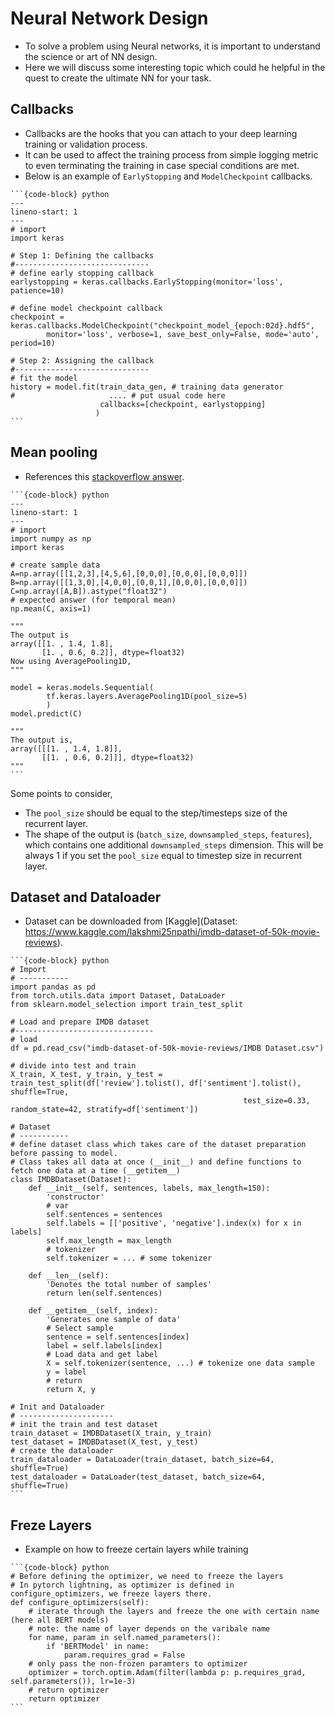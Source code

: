 Neural Network Design
=========================

- To solve a problem using Neural networks, it is important to understand the science or art of NN design.
- Here we will discuss some interesting topic which could he helpful in the quest to create the ultimate NN for your task.

## Callbacks

- Callbacks are the hooks that you can attach to your deep learning training or validation process.
- It can be used to affect the training process from simple logging metric to even terminating the training in case special conditions are met.
- Below is an example of `EarlyStopping` and `ModelCheckpoint` callbacks.

````{tabbed} Keras
```{code-block} python
---
lineno-start: 1
---
# import
import keras

# Step 1: Defining the callbacks
#------------------------------
# define early stopping callback
earlystopping = keras.callbacks.EarlyStopping(monitor='loss', patience=10)

# define model checkpoint callback
checkpoint = keras.callbacks.ModelCheckpoint("checkpoint_model_{epoch:02d}.hdf5",
        monitor='loss', verbose=1, save_best_only=False, mode='auto', period=10)

# Step 2: Assigning the callback
#------------------------------
# fit the model
history = model.fit(train_data_gen, # training data generator
#                     .... # put usual code here
                    callbacks=[checkpoint, earlystopping]
                   )
```
````

## Mean pooling

- References this [stackoverflow answer](https://stackoverflow.com/questions/36428323/lstm-followed-by-mean-pooling/64630846#64630846).

````{tabbed} Keras
```{code-block} python
---
lineno-start: 1
---
# import
import numpy as np
import keras

# create sample data
A=np.array([[1,2,3],[4,5,6],[0,0,0],[0,0,0],[0,0,0]])
B=np.array([[1,3,0],[4,0,0],[0,0,1],[0,0,0],[0,0,0]])
C=np.array([A,B]).astype("float32")
# expected answer (for temporal mean)
np.mean(C, axis=1)

"""
The output is
array([[1. , 1.4, 1.8],
       [1. , 0.6, 0.2]], dtype=float32)
Now using AveragePooling1D,
"""

model = keras.models.Sequential(
        tf.keras.layers.AveragePooling1D(pool_size=5)
        )
model.predict(C)

"""
The output is,
array([[[1. , 1.4, 1.8]],
       [[1. , 0.6, 0.2]]], dtype=float32)
"""
```
````

Some points to consider,
- The `pool_size` should be equal to the step/timesteps size of the recurrent layer.
- The shape of the output is (`batch_size`, `downsampled_steps`, `features`), which contains one additional `downsampled_steps` dimension. This will be always 1 if you set the `pool_size` equal to timestep size in recurrent layer.

## Dataset and Dataloader

- Dataset can be downloaded from [Kaggle](Dataset: https://www.kaggle.com/lakshmi25npathi/imdb-dataset-of-50k-movie-reviews).

````{tabbed} PyTorch
```{code-block} python
# Import
# -----------
import pandas as pd
from torch.utils.data import Dataset, DataLoader
from sklearn.model_selection import train_test_split

# Load and prepare IMDB dataset
#-------------------------------
# load
df = pd.read_csv("imdb-dataset-of-50k-movie-reviews/IMDB Dataset.csv")

# divide into test and train
X_train, X_test, y_train, y_test = train_test_split(df['review'].tolist(), df['sentiment'].tolist(), shuffle=True,
                                                    test_size=0.33, random_state=42, stratify=df['sentiment'])

# Dataset
# -----------
# define dataset class which takes care of the dataset preparation before passing to model.
# Class takes all data at once (__init__) and define functions to fetch one data at a time (__getitem__)
class IMDBDataset(Dataset):
    def __init__(self, sentences, labels, max_length=150):
        'constructor'
        # var
        self.sentences = sentences
        self.labels = [['positive', 'negative'].index(x) for x in labels]
        self.max_length = max_length
        # tokenizer
        self.tokenizer = ... # some tokenizer

    def __len__(self):
        'Denotes the total number of samples'
        return len(self.sentences)

    def __getitem__(self, index):
        'Generates one sample of data'
        # Select sample
        sentence = self.sentences[index]
        label = self.labels[index]
        # Load data and get label
        X = self.tokenizer(sentence, ...) # tokenize one data sample
        y = label
        # return
        return X, y

# Init and Dataloader
# ---------------------
# init the train and test dataset
train_dataset = IMDBDataset(X_train, y_train)
test_dataset = IMDBDataset(X_test, y_test)
# create the dataloader
train_dataloader = DataLoader(train_dataset, batch_size=64, shuffle=True)
test_dataloader = DataLoader(test_dataset, batch_size=64, shuffle=True)
```
````

## Freze Layers

- Example on how to freeze certain layers while training

````{tabbed} PyTorch lightning
```{code-block} python
# Before defining the optimizer, we need to freeze the layers
# In pytorch lightning, as optimizer is defined in configure_optimizers, we freeze layers there.
def configure_optimizers(self):
    # iterate through the layers and freeze the one with certain name (here all BERT models)
    # note: the name of layer depends on the varibale name
    for name, param in self.named_parameters():
        if 'BERTModel' in name:
            param.requires_grad = False
    # only pass the non-frozen paramters to optimizer
    optimizer = torch.optim.Adam(filter(lambda p: p.requires_grad, self.parameters()), lr=1e-3)
    # return optimizer
    return optimizer
```
````
